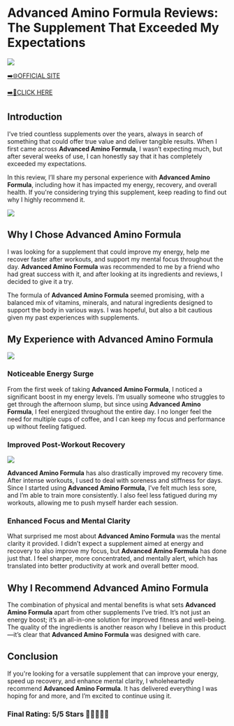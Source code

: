 # **Advanced Amino Formula Reviews**: The Supplement That Exceeded My Expectations

[![](https://static.vecteezy.com/system/resources/thumbnails/019/896/014/small/buy-now-gradient-button-with-cart-symbol-buy-now-illustration-png.png)](https://edetoop.top/lander/sugarpreland-1/advaminoformu.html) 

[➡️🌐OFFICIAL SITE](https://edetoop.top/lander/sugarpreland-1/advaminoformu.html) 

[➡️🔗CLICK HERE](https://edetoop.top/lander/sugarpreland-1/advaminoformu.html) 


## Introduction

I’ve tried countless supplements over the years, always in search of something that could offer true value and deliver tangible results. When I first came across **Advanced Amino Formula**, I wasn’t expecting much, but after several weeks of use, I can honestly say that it has completely exceeded my expectations.

In this review, I’ll share my personal experience with **Advanced Amino Formula**, including how it has impacted my energy, recovery, and overall health. If you're considering trying this supplement, keep reading to find out why I highly recommend it.

[![](https://wallpapers.com/images/hd/red-order-now-button-udg4jcj4arvn8b0n-2.png)](https://edetoop.top/lander/sugarpreland-1/advaminoformu.html)  

## Why I Chose **Advanced Amino Formula**

I was looking for a supplement that could improve my energy, help me recover faster after workouts, and support my mental focus throughout the day. **Advanced Amino Formula** was recommended to me by a friend who had great success with it, and after looking at its ingredients and reviews, I decided to give it a try.

The formula of **Advanced Amino Formula** seemed promising, with a balanced mix of vitamins, minerals, and natural ingredients designed to support the body in various ways. I was hopeful, but also a bit cautious given my past experiences with supplements.

## My Experience with **Advanced Amino Formula**

[![](https://static.vecteezy.com/system/resources/thumbnails/019/896/014/small/buy-now-gradient-button-with-cart-symbol-buy-now-illustration-png.png)](https://edetoop.top/lander/sugarpreland-1/advaminoformu.html)

### Noticeable Energy Surge

From the first week of taking **Advanced Amino Formula**, I noticed a significant boost in my energy levels. I’m usually someone who struggles to get through the afternoon slump, but since using **Advanced Amino Formula**, I feel energized throughout the entire day. I no longer feel the need for multiple cups of coffee, and I can keep my focus and performance up without feeling fatigued.

### Improved Post-Workout Recovery

[![](https://wallpapers.com/images/hd/red-order-now-button-udg4jcj4arvn8b0n-2.png)](https://edetoop.top/lander/sugarpreland-1/advaminoformu.html)  

**Advanced Amino Formula** has also drastically improved my recovery time. After intense workouts, I used to deal with soreness and stiffness for days. Since I started using **Advanced Amino Formula**, I’ve felt much less sore, and I’m able to train more consistently. I also feel less fatigued during my workouts, allowing me to push myself harder each session.

### Enhanced Focus and Mental Clarity

What surprised me most about **Advanced Amino Formula** was the mental clarity it provided. I didn’t expect a supplement aimed at energy and recovery to also improve my focus, but **Advanced Amino Formula** has done just that. I feel sharper, more concentrated, and mentally alert, which has translated into better productivity at work and overall better mood.

## Why I Recommend **Advanced Amino Formula**

The combination of physical and mental benefits is what sets **Advanced Amino Formula** apart from other supplements I’ve tried. It’s not just an energy boost; it’s an all-in-one solution for improved fitness and well-being. The quality of the ingredients is another reason why I believe in this product—it’s clear that **Advanced Amino Formula** was designed with care.

## Conclusion

If you're looking for a versatile supplement that can improve your energy, speed up recovery, and enhance mental clarity, I wholeheartedly recommend **Advanced Amino Formula**. It has delivered everything I was hoping for and more, and I’m excited to continue using it.

### Final Rating: 5/5 Stars 🌟🌟🌟🌟🌟
